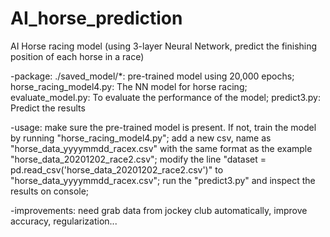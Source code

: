 # AI_horse_prediction

 AI Horse racing model (using 3-layer Neural Network, predict the finishing position of each horse in a race)

  -package: 
          ./saved_model/*: pre-trained model using 20,000 epochs;
          horse_racing_model4.py: The NN model for horse racing;
          evaluate_model.py: To evaluate the performance of the model; 
          predict3.py: Predict the results

  -usage: 
          make sure the pre-trained model is present. If not, train the model by running "horse_racing_model4.py";
          add a new csv, name as "horse_data_yyyymmdd_racex.csv" with the same format as the example "horse_data_20201202_race2.csv";
          modify the line "dataset = pd.read_csv('horse_data_20201202_race2.csv')" to "horse_data_yyyymmdd_racex.csv";
          run the "predict3.py" and inspect the results on console;

  -improvements: need grab data from jockey club automatically, improve accuracy, regularization...
